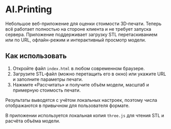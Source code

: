 # AI.Printing

Небольшое веб-приложение для оценки стоимости 3D‑печати.
Теперь всё работает полностью на стороне клиента и не требует запуска сервера.
Приложение поддерживает загрузку STL перетаскиванием или по URL, офлайн-режим и интерактивный просмотр модели.

## Как использовать

1. Откройте файл `index.html` в любом современном браузере.
2. Загрузите STL‑файл (можно перетащить его в окно) или укажите URL и заполните параметры печати.
3. Нажмите «Рассчитать» и получите объём модели, масштаб и примерную стоимость печати.

Результаты выводятся с учётом локальных настроек, поэтому числа отображаются в привычном для пользователя формате.

В приложении используется локальная копия `three.js` для чтения STL и расчёта объёма модели.
